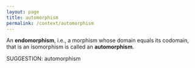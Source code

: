 ```yaml
---
layout: page
title: automorphism
permalink: /context/automorphism
---
```

An **endomorphism**, i.e., a morphism whose domain equals its codomain, that is an isomorphism is called an **automorphism**.

SUGGESTION: automorphism